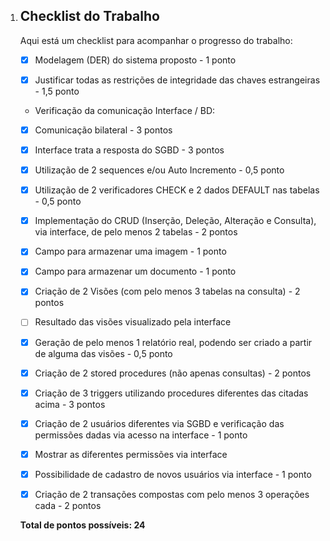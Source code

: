 1. ## Checklist do Trabalho

   Aqui está um checklist para acompanhar o progresso do trabalho:

   - [x] Modelagem (DER) do sistema proposto - 1 ponto

   - [x] Justificar todas as restrições de integridade das chaves estrangeiras - 1,5 ponto

   * Verificação da comunicação Interface / BD:

   - [x] Comunicação bilateral - 3 pontos

   - [x] Interface trata a resposta do SGBD - 3 pontos

   - [x] Utilização de 2 sequences e/ou Auto Incremento - 0,5 ponto

   - [x] Utilização de 2 verificadores CHECK e 2 dados DEFAULT nas tabelas - 0,5 ponto

   - [x] Implementação do CRUD (Inserção, Deleção, Alteração e Consulta), via interface, de pelo menos 2 tabelas - 2 pontos

   - [x] Campo para armazenar uma imagem - 1 ponto

   - [x] Campo para armazenar um documento - 1 ponto

   - [x] Criação de 2 Visões (com pelo menos 3 tabelas na consulta) - 2 pontos

   - [ ] Resultado das visões visualizado pela interface

   - [x] Geração de pelo menos 1 relatório real, podendo ser criado a partir de alguma das visões - 0,5 ponto

   - [x] Criação de 2 stored procedures (não apenas consultas) - 2 pontos

   - [x] Criação de 3 triggers utilizando procedures diferentes das citadas acima - 3 pontos

   - [x] Criação de 2 usuários diferentes via SGBD e verificação das permissões dadas via acesso na interface - 1 ponto

   - [x] Mostrar as diferentes permissões via interface

   - [x] Possibilidade de cadastro de novos usuários via interface - 1 ponto

   - [x] Criação de 2 transações compostas com pelo menos 3 operações cada - 2 pontos

   **Total de pontos possíveis: 24**
